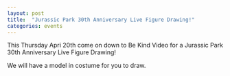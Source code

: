 ```yaml
---
layout: post
title:  "Jurassic Park 30th Anniversary Live Figure Drawing!"
categories: events
---
```

This Thursday Apri 20th come on down to Be Kind Video for a Jurassic Park 30th Anniversary Live Figure Drawing!

We will have a model in costume for you to draw. 
